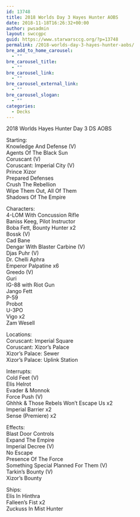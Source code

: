 ```yaml
---
id: 13748
title: 2018 Worlds Day 3 Hayes Hunter AOBS
date: 2018-11-18T16:26:32+00:00
author: pwsadmin
layout: swccgpc
guid: https://www.starwarsccg.org/?p=13748
permalink: /2018-worlds-day-3-hayes-hunter-aobs/
bre_add_to_home_carousel:
  - ""
bre_carousel_title:
  - ""
bre_carousel_link:
  - ""
bre_carousel_external_link:
  - ""
bre_carousel_slogan:
  - ""
categories:
  - Decks
---
```

2018 Worlds Hayes Hunter Day 3 DS AOBS

Starting:  
Knowledge And Defense (V)  
Agents Of The Black Sun  
Coruscant (V)  
Coruscant: Imperial City (V)  
Prince Xizor  
Prepared Defenses  
Crush The Rebellion  
Wipe Them Out, All Of Them  
Shadows Of The Empire

Characters:  
4-LOM With Concussion Rifle  
Baniss Keeg, Pilot Instructor  
Boba Fett, Bounty Hunter x2  
Bossk (V)  
Cad Bane  
Dengar With Blaster Carbine (V)  
Djas Puhr (V)  
Dr. Chelli Aphra  
Emperor Palpatine x6  
Greedo (V)  
Guri  
IG-88 with Riot Gun  
Jango Fett  
P-59  
Probot  
U-3PO  
Vigo x2  
Zam Wesell

Locations:  
Coruscant: Imperial Square  
Coruscant: Xizor&#8217;s Palace  
Xizor&#8217;s Palace: Sewer  
Xizor&#8217;s Palace: Uplink Station

Interrupts:  
Cold Feet (V)  
Elis Helrot  
Evader & Monnok  
Force Push (V)  
Ghhhk & Those Rebels Won&#8217;t Escape Us x2  
Imperial Barrier x2  
Sense (Premiere) x2

Effects:  
Blast Door Controls  
Expand The Empire  
Imperial Decree (V)  
No Escape  
Presence Of The Force  
Something Special Planned For Them (V)  
Tarkin&#8217;s Bounty (V)  
Xizor&#8217;s Bounty

Ships:  
Elis In Hinthra  
Falleen&#8217;s Fist x2  
Zuckuss In Mist Hunter